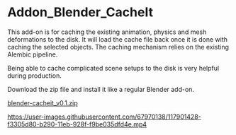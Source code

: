# Addon_Blender_CacheIt

This add-on is for caching the existing animation, physics and mesh deformations to the disk. It will load the cache file back once it is done with caching the selected objects. The caching mechanism relies on the existing Alembic pipeline.


Being able to cache complicated scene setups to the disk is very helpful during production. 


Download the zip file and install it like a regular Blender add-on.

[blender-cacheit_v0.1.zip](https://github.com/kursad-k/blender-cacheit/files/6462729/blender-cacheit_v0.1.zip)






https://user-images.githubusercontent.com/67970138/117901428-f3305d80-b290-11eb-928f-f9be035dfd4e.mp4

